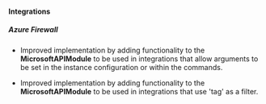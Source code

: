 
#### Integrations

##### Azure Firewall

- Improved implementation by adding functionality to the **MicrosoftAPIModule** to be used in integrations that allow arguments to be set in the instance configuration or within the commands.

- Improved implementation by adding functionality to the **MicrosoftAPIModule** to be used in integrations that use 'tag' as a filter.


